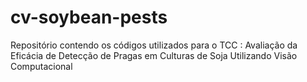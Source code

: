 # cv-soybean-pests
Repositório contendo os códigos utilizados para o TCC : Avaliação da Eficácia de Detecção de Pragas em Culturas de Soja Utilizando Visão Computacional
